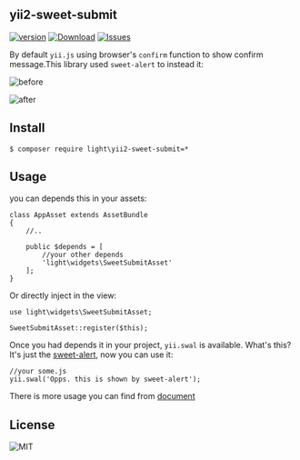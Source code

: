 yii2-sweet-submit
-----------
[![version](https://img.shields.io/packagist/v/light/yii2-sweet-submit.svg?style=flat-square)](https://packagist.org/packages/light/yii2-sweet-submit)
[![Download](https://img.shields.io/packagist/dt/light/yii2-sweet-submit.svg?style=flat-square)](https://packagist.org/packages/light/yii2-sweet-submit)
[![Issues](https://img.shields.io/github/issues/lichunqiang/yii2-sweet-submit.svg?style=flat-square)](https://github.com/lichunqiang/yii2-sweet-submit/issues)

By default `yii.js` using browser's `confirm` function to show confirm message.This library used `sweet-alert` to instead it:

![before](./media/before.gif)

![after](./media/after.gif)

## Install

```
$ composer require light\yii2-sweet-submit=*
```

## Usage

you can depends this in your assets:

```
class AppAsset extends AssetBundle
{
    //..

    public $depends = [
        //your other depends
        'light\widgets\SweetSubmitAsset'
    ];
}
```

Or directly inject in the view:

```
use light\widgets\SweetSubmitAsset;

SweetSubmitAsset::register($this);
```

Once you had depends it in your project, `yii.swal` is available. What's this? It's just the [sweet-alert](http://t4t5.github.io/sweetalert/), now you can use it:

```
//your some.js
yii.swal('Opps. this is shown by sweet-alert');
```

There is more usage you can find from [document](http://t4t5.github.io/sweetalert/)

## License

![MIT](https://img.shields.io/badge/license-MIT-blue.svg?style=flat-square)

